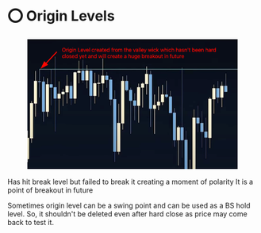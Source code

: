 # ⭕ Origin Levels

<figure><img src="../../.gitbook/assets/image (6).png" alt=""><figcaption></figcaption></figure>

Has hit break level but failed to break it creating a moment of polarity It is a point of breakout in future

Sometimes origin level can be a swing point and can be used as a BS hold level. So, it shouldn't be deleted even after hard close as price may come back to test it.
